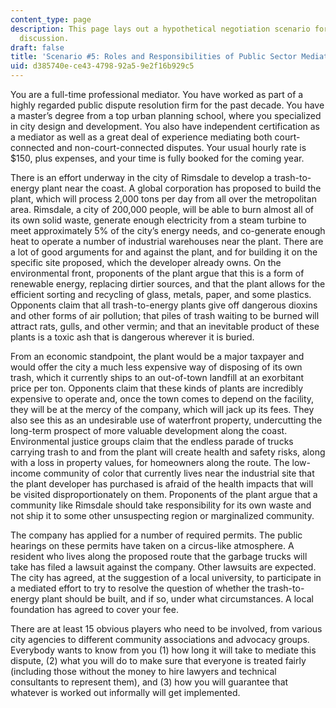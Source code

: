 ```yaml
---
content_type: page
description: This page lays out a hypothetical negotiation scenario for thought and
  discussion.
draft: false
title: 'Scenario #5: Roles and Responsibilities of Public Sector Mediators'
uid: d385740e-ce43-4798-92a5-9e2f16b929c5
---
```

You are a full-time professional mediator. You have worked as part of a highly regarded public dispute resolution firm for the past decade. You have a master’s degree from a top urban planning school, where you specialized in city design and development. You also have independent certification as a mediator as well as a great deal of experience mediating both court-connected and non-court-connected disputes. Your usual hourly rate is $150, plus expenses, and your time is fully booked for the coming year. 

There is an effort underway in the city of Rimsdale to develop a trash-to-energy plant near the coast. A global corporation has proposed to build the plant, which will process 2,000 tons per day from all over the metropolitan area. Rimsdale, a city of 200,000 people, will be able to burn almost all of its own solid waste, generate enough electricity from a steam turbine to meet approximately 5% of the city’s energy needs, and co-generate enough heat to operate a number of industrial warehouses near the plant. There are a lot of good arguments for and against the plant, and for building it on the specific site proposed, which the developer already owns. On the environmental front, proponents of the plant argue that this is a form of renewable energy, replacing dirtier sources, and that the plant allows for the efficient sorting and recycling of glass, metals, paper, and some plastics. Opponents claim that all trash-to-energy plants give off dangerous dioxins and other forms of air pollution; that piles of trash waiting to be burned will attract rats, gulls, and other vermin; and that an inevitable product of these plants is a toxic ash that is dangerous wherever it is buried. 

From an economic standpoint, the plant would be a major taxpayer and would offer the city a much less expensive way of disposing of its own trash, which it currently ships to an out-of-town landfill at an exorbitant price per ton. Opponents claim that these kinds of plants are incredibly expensive to operate and, once the town comes to depend on the facility, they will be at the mercy of the company, which will jack up its fees. They also see this as an undesirable use of waterfront property, undercutting the long-term prospect of more valuable development along the coast. Environmental justice groups claim that the endless parade of trucks carrying trash to and from the plant will create health and safety risks, along with a loss in property values, for homeowners along the route. The low-income community of color that currently lives near the industrial site that the plant developer has purchased is afraid of the health impacts that will be visited disproportionately on them. Proponents of the plant argue that a community like Rimsdale should take responsibility for its own waste and not ship it to some other unsuspecting region or marginalized community. 

The company has applied for a number of required permits. The public hearings on these permits have taken on a circus-like atmosphere. A resident who lives along the proposed route that the garbage trucks will take has filed a lawsuit against the company. Other lawsuits are expected. The city has agreed, at the suggestion of a local university, to participate in a mediated effort to try to resolve the question of whether the trash-to- energy plant should be built, and if so, under what circumstances. A local foundation has agreed to cover your fee. 

There are at least 15 obvious players who need to be involved, from various city agencies to different community associations and advocacy groups. Everybody wants to know from you (1) how long it will take to mediate this dispute, (2) what you will do to make sure that everyone is treated fairly (including those without the money to hire lawyers and technical consultants to represent them), and (3) how you will guarantee that whatever is worked out informally will get implemented.